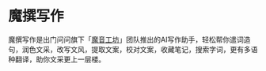 # 魔撰写作

魔撰写作是出门问问旗下「<a href="https://ai-bot.cn/sites/1924.html">魔音工坊</a>」团队推出的AI写作助手，轻松帮你遣词造句，润色文采，改写文风，提取文案，校对文案，收藏笔记，搜索字词，更有多语种翻译，助你文采更上一层楼。